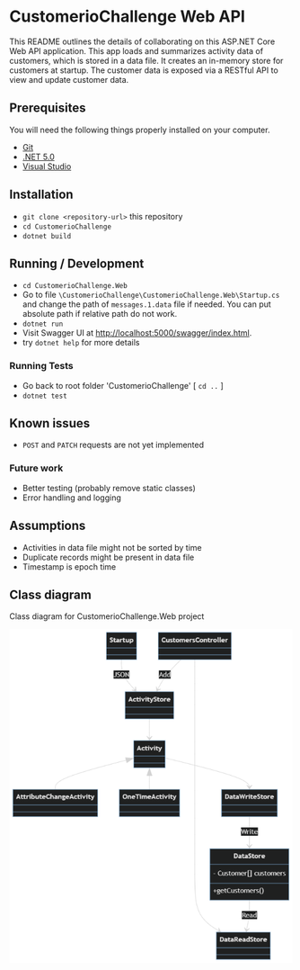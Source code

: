 # CustomerioChallenge Web API

This README outlines the details of collaborating on this ASP.NET Core Web API application.
This app loads and summarizes activity data of customers, which is stored in a data file. It creates an in-memory store for customers at startup. The customer data is exposed via a RESTful API to view and update customer data.

## Prerequisites

You will need the following things properly installed on your computer.

* [Git](https://git-scm.com/)
* [.NET 5.0](https://dotnet.microsoft.com/en-us/download/dotnet/5.0)
* [Visual Studio](https://visualstudio.microsoft.com/vs/community/)

## Installation

* `git clone <repository-url>` this repository
* `cd CustomerioChallenge`
* `dotnet build`

## Running / Development

* `cd CustomerioChallenge.Web`
* Go to file `\CustomerioChallenge\CustomerioChallenge.Web\Startup.cs` and change the path of `messages.1.data` file if needed. You can put absolute path if relative path do not work.
* `dotnet run`
* Visit Swagger UI at [http://localhost:5000/swagger/index.html](http://localhost:5000/swagger/index.html).
* try `dotnet help` for more details

### Running Tests

* Go back to root folder 'CustomerioChallenge' [ `cd ..` ]
* `dotnet test`

## Known issues

* `POST` and `PATCH` requests are not yet implemented

### Future work

* Better testing (probably remove static classes)
* Error handling and logging

## Assumptions
* Activities in data file might not be sorted by time
* Duplicate records might be present in data file
* Timestamp is epoch time

## Class diagram

Class diagram for CustomerioChallenge.Web project

![Class diagram for CustomerioChallenge.Web project](mermaid-diagram-2022-07-19-111735.png)
